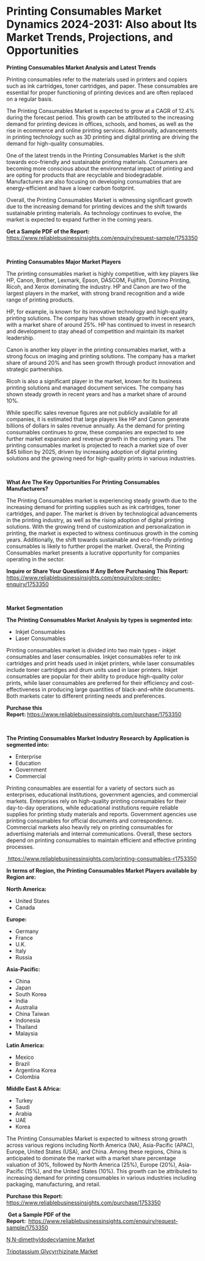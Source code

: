 <p><h1>Printing Consumables Market Dynamics 2024-2031: Also about Its Market Trends, Projections, and Opportunities</h1></p><p><strong>Printing Consumables Market Analysis and Latest Trends</strong></p>
<p><p>Printing consumables refer to the materials used in printers and copiers such as ink cartridges, toner cartridges, and paper. These consumables are essential for proper functioning of printing devices and are often replaced on a regular basis.</p><p>The Printing Consumables Market is expected to grow at a CAGR of 12.4% during the forecast period. This growth can be attributed to the increasing demand for printing devices in offices, schools, and homes, as well as the rise in ecommerce and online printing services. Additionally, advancements in printing technology such as 3D printing and digital printing are driving the demand for high-quality consumables.</p><p>One of the latest trends in the Printing Consumables Market is the shift towards eco-friendly and sustainable printing materials. Consumers are becoming more conscious about the environmental impact of printing and are opting for products that are recyclable and biodegradable. Manufacturers are also focusing on developing consumables that are energy-efficient and have a lower carbon footprint.</p><p>Overall, the Printing Consumables Market is witnessing significant growth due to the increasing demand for printing devices and the shift towards sustainable printing materials. As technology continues to evolve, the market is expected to expand further in the coming years.</p></p>
<p><strong>Get a Sample PDF of the Report:&nbsp;</strong> <a href="https://www.reliablebusinessinsights.com/enquiry/request-sample/1753350">https://www.reliablebusinessinsights.com/enquiry/request-sample/1753350</a></p>
<p>&nbsp;</p>
<p><strong>Printing Consumables Major Market Players</strong></p>
<p><p>The printing consumables market is highly competitive, with key players like HP, Canon, Brother, Lexmark, Epson, DASCOM, Fujifilm, Domino Printing, Ricoh, and Xerox dominating the industry. HP and Canon are two of the largest players in the market, with strong brand recognition and a wide range of printing products.</p><p>HP, for example, is known for its innovative technology and high-quality printing solutions. The company has shown steady growth in recent years, with a market share of around 25%. HP has continued to invest in research and development to stay ahead of competition and maintain its market leadership.</p><p>Canon is another key player in the printing consumables market, with a strong focus on imaging and printing solutions. The company has a market share of around 20% and has seen growth through product innovation and strategic partnerships.</p><p>Ricoh is also a significant player in the market, known for its business printing solutions and managed document services. The company has shown steady growth in recent years and has a market share of around 10%.</p><p>While specific sales revenue figures are not publicly available for all companies, it is estimated that large players like HP and Canon generate billions of dollars in sales revenue annually. As the demand for printing consumables continues to grow, these companies are expected to see further market expansion and revenue growth in the coming years. The printing consumables market is projected to reach a market size of over $45 billion by 2025, driven by increasing adoption of digital printing solutions and the growing need for high-quality prints in various industries.</p></p>
<p>&nbsp;</p>
<p><strong>What Are The Key Opportunities For Printing Consumables Manufacturers?</strong></p>
<p><p>The Printing Consumables market is experiencing steady growth due to the increasing demand for printing supplies such as ink cartridges, toner cartridges, and paper. The market is driven by technological advancements in the printing industry, as well as the rising adoption of digital printing solutions. With the growing trend of customization and personalization in printing, the market is expected to witness continuous growth in the coming years. Additionally, the shift towards sustainable and eco-friendly printing consumables is likely to further propel the market. Overall, the Printing Consumables market presents a lucrative opportunity for companies operating in the sector.</p></p>
<p><strong>Inquire or Share Your Questions If Any Before Purchasing This Report:</strong> <a href="https://www.reliablebusinessinsights.com/enquiry/pre-order-enquiry/1753350">https://www.reliablebusinessinsights.com/enquiry/pre-order-enquiry/1753350</a></p>
<p>&nbsp;</p>
<p><strong>Market Segmentation</strong></p>
<p><strong>The Printing Consumables Market Analysis by types is segmented into:</strong></p>
<p><ul><li>Inkjet Consumables</li><li>Laser Consumables</li></ul></p>
<p><p>Printing consumables market is divided into two main types - inkjet consumables and laser consumables. Inkjet consumables refer to ink cartridges and print heads used in inkjet printers, while laser consumables include toner cartridges and drum units used in laser printers. Inkjet consumables are popular for their ability to produce high-quality color prints, while laser consumables are preferred for their efficiency and cost-effectiveness in producing large quantities of black-and-white documents. Both markets cater to different printing needs and preferences.</p></p>
<p><strong>Purchase this Report:&nbsp;</strong><a href="https://www.reliablebusinessinsights.com/purchase/1753350">https://www.reliablebusinessinsights.com/purchase/1753350</a></p>
<p>&nbsp;</p>
<p><strong>The Printing Consumables Market Industry Research by Application is segmented into:</strong></p>
<p><ul><li>Enterprise</li><li>Education</li><li>Government</li><li>Commercial</li></ul></p>
<p><p>Printing consumables are essential for a variety of sectors such as enterprises, educational institutions, government agencies, and commercial markets. Enterprises rely on high-quality printing consumables for their day-to-day operations, while educational institutions require reliable supplies for printing study materials and reports. Government agencies use printing consumables for official documents and correspondence. Commercial markets also heavily rely on printing consumables for advertising materials and internal communications. Overall, these sectors depend on printing consumables to maintain efficient and effective printing processes.</p></p>
<p><a href="https://www.reliablebusinessinsights.com/printing-consumables-r1753350">&nbsp;https://www.reliablebusinessinsights.com/printing-consumables-r1753350</a></p>
<p><strong>In terms of Region, the Printing Consumables Market Players available by Region are:</strong></p>
<p>
    <p> <strong> North America: </strong>
        <ul>
            <li>United States</li>
            <li>Canada</li>
        </ul>
        </p> 
    <p> <strong> Europe: </strong>
        <ul>
            <li>Germany</li>
            <li>France</li>
            <li>U.K.</li>
            <li>Italy</li>
            <li>Russia</li>
        </ul>
        </p> 
    <p> <strong> Asia-Pacific: </strong>
        <ul>
            <li>China</li>
            <li>Japan</li>
            <li>South Korea</li>
            <li>India</li>
            <li>Australia</li>
            <li>China Taiwan</li>
            <li>Indonesia</li>
            <li>Thailand</li>
            <li>Malaysia</li>
        </ul>
        </p> 
    <p> <strong> Latin America: </strong>
        <ul>
            <li>Mexico</li>
            <li>Brazil</li>
            <li>Argentina Korea</li>
            <li>Colombia</li>
        </ul>
        </p> 
    <p> <strong> Middle East & Africa: </strong>
        <ul>
            <li>Turkey</li>
            <li>Saudi</li>
            <li>Arabia</li>
            <li>UAE</li>
            <li>Korea</li>
        </ul>
    </p>
    </p>
<p><p>The Printing Consumables Market is expected to witness strong growth across various regions including North America (NA), Asia-Pacific (APAC), Europe, United States (USA), and China. Among these regions, China is anticipated to dominate the market with a market share percentage valuation of 30%, followed by North America (25%), Europe (20%), Asia-Pacific (15%), and the United States (10%). This growth can be attributed to increasing demand for printing consumables in various industries including packaging, manufacturing, and retail.</p></p>
<p><strong>Purchase this Report: </strong><a href="https://www.reliablebusinessinsights.com/purchase/1753350">https://www.reliablebusinessinsights.com/purchase/1753350</a></p>
<p>&nbsp;<strong>Get a Sample PDF of the Report:&nbsp;&nbsp;</strong><a href="https://www.reliablebusinessinsights.com/enquiry/request-sample/1753350">https://www.reliablebusinessinsights.com/enquiry/request-sample/1753350</a></p>
<p><strong></strong></p>
<p><p><a href="https://github.com/mauripalmi/Market-Research-Report-List-4/blob/main/nn-dimethyldodecylamine-market.md">N,N-dimethyldodecylamine Market</a></p><p><a href="https://view.publitas.com/reportprime-1/navigating-the-global-tripotassium-glycyrrhizinate-market-landscape-trends-forecasts-and-impact-analysis-2024-2031-covered-in-153-pages/">Tripotassium Glycyrrhizinate Market</a></p></p>